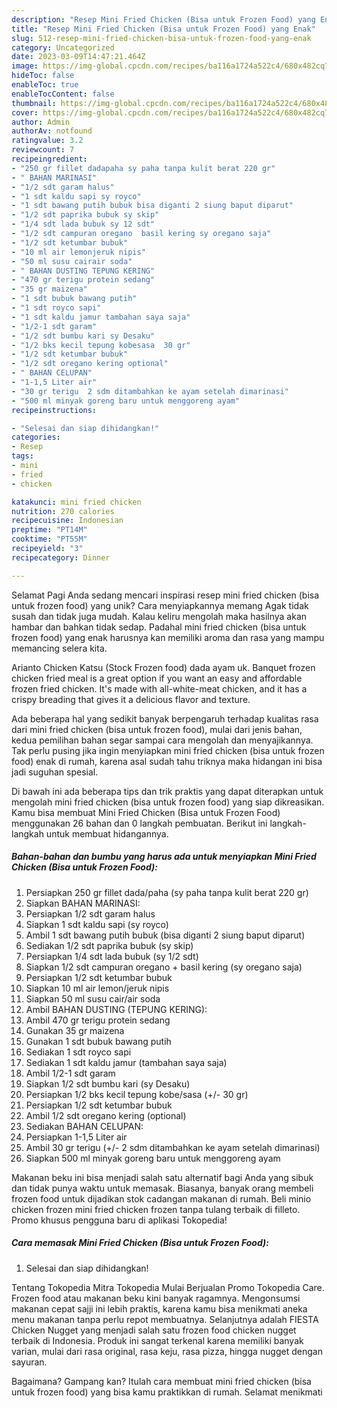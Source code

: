 ```yaml
---
description: "Resep Mini Fried Chicken (Bisa untuk Frozen Food) yang Enak"
title: "Resep Mini Fried Chicken (Bisa untuk Frozen Food) yang Enak"
slug: 512-resep-mini-fried-chicken-bisa-untuk-frozen-food-yang-enak
category: Uncategorized
date: 2023-03-09T14:47:21.464Z
image: https://img-global.cpcdn.com/recipes/ba116a1724a522c4/680x482cq70/mini-fried-chicken-bisa-untuk-frozen-food-foto-resep-utama.jpg
hideToc: false
enableToc: true
enableTocContent: false
thumbnail: https://img-global.cpcdn.com/recipes/ba116a1724a522c4/680x482cq70/mini-fried-chicken-bisa-untuk-frozen-food-foto-resep-utama.jpg
cover: https://img-global.cpcdn.com/recipes/ba116a1724a522c4/680x482cq70/mini-fried-chicken-bisa-untuk-frozen-food-foto-resep-utama.jpg
author: Admin
authorAv: notfound
ratingvalue: 3.2
reviewcount: 7
recipeingredient:
- "250 gr fillet dadapaha sy paha tanpa kulit berat 220 gr"
- " BAHAN MARINASI"
- "1/2 sdt garam halus"
- "1 sdt kaldu sapi sy royco"
- "1 sdt bawang putih bubuk bisa diganti 2 siung baput diparut"
- "1/2 sdt paprika bubuk sy skip"
- "1/4 sdt lada bubuk sy 12 sdt"
- "1/2 sdt campuran oregano  basil kering sy oregano saja"
- "1/2 sdt ketumbar bubuk"
- "10 ml air lemonjeruk nipis"
- "50 ml susu cairair soda"
- " BAHAN DUSTING TEPUNG KERING"
- "470 gr terigu protein sedang"
- "35 gr maizena"
- "1 sdt bubuk bawang putih"
- "1 sdt royco sapi"
- "1 sdt kaldu jamur tambahan saya saja"
- "1/2-1 sdt garam"
- "1/2 sdt bumbu kari sy Desaku"
- "1/2 bks kecil tepung kobesasa  30 gr"
- "1/2 sdt ketumbar bubuk"
- "1/2 sdt oregano kering optional"
- " BAHAN CELUPAN"
- "1-1,5 Liter air"
- "30 gr terigu  2 sdm ditambahkan ke ayam setelah dimarinasi"
- "500 ml minyak goreng baru untuk menggoreng ayam"
recipeinstructions:

- "Selesai dan siap dihidangkan!"
categories:
- Resep
tags:
- mini
- fried
- chicken

katakunci: mini fried chicken 
nutrition: 270 calories
recipecuisine: Indonesian
preptime: "PT14M"
cooktime: "PT55M"
recipeyield: "3"
recipecategory: Dinner

---
```



Selamat Pagi Anda sedang mencari inspirasi resep mini fried chicken (bisa untuk frozen food) yang unik? Cara menyiapkannya memang Agak tidak susah dan tidak juga mudah. Kalau keliru mengolah maka hasilnya akan hambar dan bahkan tidak sedap. Padahal mini fried chicken (bisa untuk frozen food) yang enak harusnya kan memiliki aroma dan rasa yang mampu memancing selera kita.


Arianto Chicken Katsu (Stock Frozen food) dada ayam uk. Banquet frozen chicken fried meal is a great option if you want an easy and affordable frozen fried chicken. It&#39;s made with all-white-meat chicken, and it has a crispy breading that gives it a delicious flavor and texture.

Ada beberapa hal yang sedikit banyak berpengaruh terhadap kualitas rasa dari mini fried chicken (bisa untuk frozen food), mulai dari jenis bahan, kedua pemilihan bahan segar sampai cara mengolah dan menyajikannya. Tak perlu pusing jika ingin menyiapkan mini fried chicken (bisa untuk frozen food) enak di rumah, karena asal sudah tahu triknya maka hidangan ini bisa jadi suguhan spesial.


Di bawah ini ada beberapa tips dan trik praktis yang dapat diterapkan untuk mengolah mini fried chicken (bisa untuk frozen food) yang siap dikreasikan. Kamu bisa membuat Mini Fried Chicken (Bisa untuk Frozen Food) menggunakan 26 bahan dan 0 langkah pembuatan. Berikut ini langkah-langkah untuk membuat hidangannya.

<!--inarticleads1-->

##### Bahan-bahan dan bumbu yang harus ada untuk menyiapkan Mini Fried Chicken (Bisa untuk Frozen Food):

1. Persiapkan 250 gr fillet dada/paha (sy paha tanpa kulit berat 220 gr)
1. Siapkan  BAHAN MARINASI:
1. Persiapkan 1/2 sdt garam halus
1. Siapkan 1 sdt kaldu sapi (sy royco)
1. Ambil 1 sdt bawang putih bubuk (bisa diganti 2 siung baput diparut)
1. Sediakan 1/2 sdt paprika bubuk (sy skip)
1. Persiapkan 1/4 sdt lada bubuk (sy 1/2 sdt)
1. Siapkan 1/2 sdt campuran oregano + basil kering (sy oregano saja)
1. Persiapkan 1/2 sdt ketumbar bubuk
1. Siapkan 10 ml air lemon/jeruk nipis
1. Siapkan 50 ml susu cair/air soda
1. Ambil  BAHAN DUSTING (TEPUNG KERING):
1. Ambil 470 gr terigu protein sedang
1. Gunakan 35 gr maizena
1. Gunakan 1 sdt bubuk bawang putih
1. Sediakan 1 sdt royco sapi
1. Sediakan 1 sdt kaldu jamur (tambahan saya saja)
1. Ambil 1/2-1 sdt garam
1. Siapkan 1/2 sdt bumbu kari (sy Desaku)
1. Persiapkan 1/2 bks kecil tepung kobe/sasa (+/- 30 gr)
1. Persiapkan 1/2 sdt ketumbar bubuk
1. Ambil 1/2 sdt oregano kering (optional)
1. Sediakan  BAHAN CELUPAN:
1. Persiapkan 1-1,5 Liter air
1. Ambil 30 gr terigu (+/- 2 sdm ditambahkan ke ayam setelah dimarinasi)
1. Siapkan 500 ml minyak goreng baru untuk menggoreng ayam


Makanan beku ini bisa menjadi salah satu alternatif bagi Anda yang sibuk dan tidak punya waktu untuk memasak. Biasanya, banyak orang membeli frozen food untuk dijadikan stok cadangan makanan di rumah. Beli minio chicken frozen mini fried chicken frozen tanpa tulang terbaik di filleto. Promo khusus pengguna baru di aplikasi Tokopedia! 

<!--inarticleads2-->

##### Cara memasak Mini Fried Chicken (Bisa untuk Frozen Food):


1. Selesai dan siap dihidangkan!

Tentang Tokopedia Mitra Tokopedia Mulai Berjualan Promo Tokopedia Care. Frozen food atau makanan beku kini banyak ragamnya. Mengonsumsi makanan cepat sajji ini lebih praktis, karena kamu bisa menikmati aneka menu makanan tanpa perlu repot membuatnya. Selanjutnya adalah FIESTA Chicken Nugget yang menjadi salah satu frozen food chicken nugget terbaik di Indonesia. Produk ini sangat terkenal karena memiliki banyak varian, mulai dari rasa original, rasa keju, rasa pizza, hingga nugget dengan sayuran. 

Bagaimana? Gampang kan? Itulah cara membuat mini fried chicken (bisa untuk frozen food) yang bisa kamu praktikkan di rumah. Selamat menikmati
